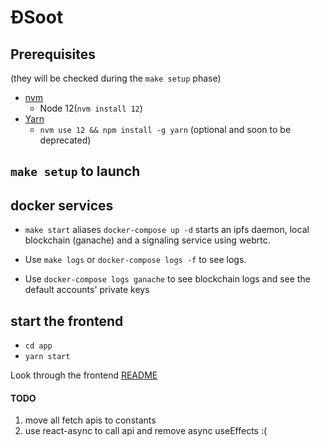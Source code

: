 # ĐSoot

## Prerequisites

(they will be checked during the `make setup` phase)

- [nvm](https://github.com/nvm-sh/nvm#install--update-script)
  - Node 12(`nvm install 12`)
- [Yarn](https://yarnpkg.com/)
  - `nvm use 12 && npm install -g yarn` (optional and soon to be deprecated)

## `make setup` to launch

## docker services

- `make start` aliases `docker-compose up -d` starts an ipfs daemon, local blockchain (ganache) and a signaling service using webrtc.

- Use `make logs` or `docker-compose logs -f` to see logs.

- Use `docker-compose logs ganache` to see blockchain logs and see the default accounts' private keys

## start the frontend

- `cd app`
- `yarn start`

Look through the frontend [README](app/README.md)

#### TODO
1. move all fetch apis to constants
1. use react-async to call api and remove async useEffects :(